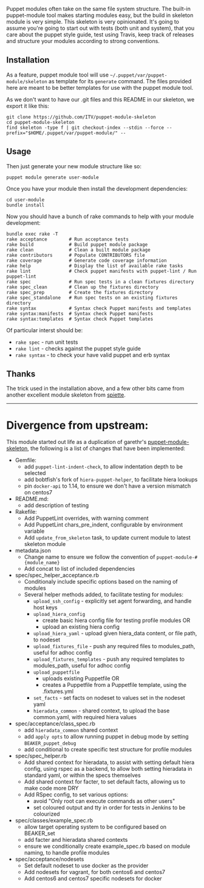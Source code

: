 Puppet modules often take on the same file system structure. The
built-in puppet-module tool makes starting modules easy, but the build
in skeleton module is very simple. This skeleton is very opinionated.
It's going to assume you're going to start out with tests (both unit and
system), that you care about the puppet style guide, test using Travis,
keep track of releases and structure your modules according to strong
conventions.

## Installation

As a feature, puppet module tool will use `~/.puppet/var/puppet-module/skeleton`
as template for its `generate` command. The files provided here are
meant to be better templates for use with the puppet module tool.

As we don't want to have our .git files and this README in our skeleton, we export it like this:

    git clone https://github.com/ITV/puppet-module-skeleton 
    cd puppet-module-skeleton
    find skeleton -type f | git checkout-index --stdin --force --prefix="$HOME/.puppet/var/puppet-module/" --

## Usage

Then just generate your new module structure like so:

    puppet module generate user-module

Once you have your module then install the development dependencies:

    cd user-module
    bundle install

Now you should have a bunch of rake commands to help with your module
development:

    bundle exec rake -T
    rake acceptance        # Run acceptance tests
    rake build             # Build puppet module package
    rake clean             # Clean a built module package
    rake contributors      # Populate CONTRIBUTORS file
    rake coverage          # Generate code coverage information
    rake help              # Display the list of available rake tasks
    rake lint              # Check puppet manifests with puppet-lint / Run puppet-lint
    rake spec              # Run spec tests in a clean fixtures directory
    rake spec_clean        # Clean up the fixtures directory
    rake spec_prep         # Create the fixtures directory
    rake spec_standalone   # Run spec tests on an existing fixtures directory
    rake syntax            # Syntax check Puppet manifests and templates
    rake syntax:manifests  # Syntax check Puppet manifests
    rake syntax:templates  # Syntax check Puppet templates

Of particular interst should be:

* `rake spec` - run unit tests
* `rake lint` - checks against the puppet style guide
* `rake syntax` - to check your have valid puppet and erb syntax

## Thanks

The trick used in the installation above, and a few other bits came from
another excellent module skeleton from [spiette](https://github.com/spiette/puppet-module-skeleton).

---
# Divergence from upstream:

This module started out life as a duplication of garethr's [puppet-module-skeleton](https://github.com/garethr/puppet-module-skeleton),
the following is a list of changes that have been implemented:

- Gemfile:
  - add `puppet-lint-indent-check`, to allow indentation depth to be selected
  - add bobtfish's fork of `hiera-puppet-helper`, to facilitate hiera lookups
  - pin `docker-api` to 1.14, to ensure we don't have a version mismatch on centos7
- README.md:
  - add description of testing
- Rakefile:
  - Add PuppetLint overrides, with warning comment
  - Add PuppetLint chars_pre_indent, configurable by environment variable
  - Add `update_from_skeleton` task, to update current module to latest skeleton module
- metadata.json
  - Change name to ensure we follow the convention of `puppet-module-#{module_name}`
  - Add concat to list of included dependencies
- spec/spec_helper_acceptance.rb
  - Conditionaly include specific options based on the naming of modules
  - Several helper methods added, to facilitate testing for modules:
    - `upload_ssh_config` - explicitly set agent forwarding, and handle host keys
    - `upload_hiera_config`
      - create basic hiera config file for testing profile modules
        OR
      - upload an existing hiera config
    - `upload_hiera_yaml` - upload given hiera_data content, or file path, to nodeset
    - `upload_fixtures_file` - push any required files to modules_path, useful for adhoc config
    - `upload_fixtures_templates` - push any required templates to modules_path, useful for adhoc config
    - `upload_puppetfile`
      - uploads existing Puppetfile
        OR
      - creates a Puppetfile from a Puppetfile template, using the .fixtures.yml
    - `set_facts` - set facts on nodeset to values set in the nodeset yaml
    - `hieradata_common` - shared context, to upload the base common.yaml, with required hiera values
- spec/acceptance/class_spec.rb
  - add `hieradata_common` shared context
  - add `apply opts` to allow running puppet in debug mode by setting `BEAKER_puppet_debug`
  - add conditional to create specific test structure for profile modules
- spec/spec_helper.rb
  - Add shared context for hieradata, to assist with setting default hiera config, using rspec
    as a backend, to allow both setting hieradata in standard yaml, or within the specs themselves
  - Add shared context for facter, to set default facts, allowing us to make code more DRY
  - Add RSpec config, to set various options:
    - avoid "Only root can execute commands as other users"
    - set coloured output and tty in order for tests in Jenkins to be colourized
- spec/classes/example_spec.rb
  - allow target operating system to be configured based on BEAKER_set
  - add facter and hieradata shared contexts
  - ensure we conditionally create example_spec.rb based on module naming, to handle profile modules
- spec/acceptance/nodesets
  - Set default nodeset to use docker as the provider
  - Add nodesets for vagrant, for both centos6 and centos7
  - Add centos6 and centos7 specific nodesets for docker

